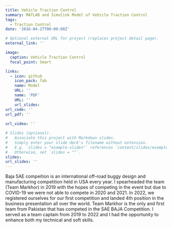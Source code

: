```yaml
---
title: Vehicle Traction Control
summary: MATLAB and Simulink Model of Vehicle Traction Control
tags:
  - Traction Control
date: '2016-04-27T00:00:00Z'

# Optional external URL for project (replaces project detail page).
external_link: ''

image:
  caption: Vehicle Traction Control 
  focal_point: Smart

links:
  - icon: github
    icon_pack: fab
    name: Model
    URL: ''
    name: 'PDF'
    URL: ''
    url_slides: 
url_code: ''
url_pdf: ''
   
url_video: ''

# Slides (optional).
#   Associate this project with Markdown slides.
#   Simply enter your slide deck's filename without extension.
#   E.g. `slides = "example-slides"` references `content/slides/example-slides.md`.
#   Otherwise, set `slides = ""`.
slides: 
url_slides: ''
---
```


Baja SAE compeition is an international off-road buggy design and manufacturing competition held in USA every year. I spearheaded the team (Team Markhor) in 2019 with the hopes of competing in the event but due to COVID-19 we were not able to compete in 2020 and 2021. In 2022, we registered ourselves for our first competition and landed 4th position in the business presentation all over the world. Team Markhor is the only and first team from Pakistan that has competed in the SAE BAJA Competition.
I served as a team captain from 2019 to 2022 and I had the opportunity to enhance both my technical and soft skills. 


